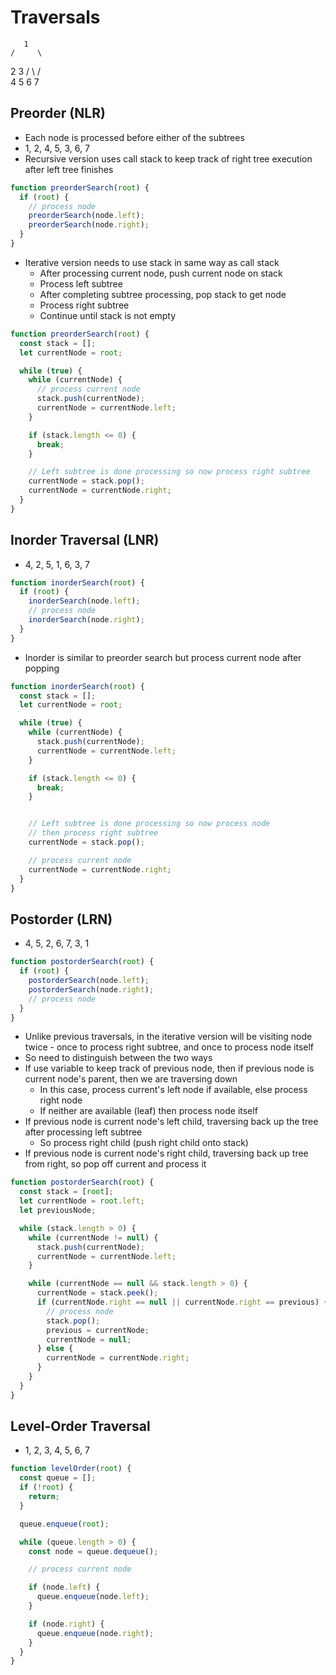 # Traversals

       1
    /     \
  2        3
 /  \    /   \
4    5   6    7

## Preorder (NLR)

* Each node is processed before either of the subtrees
* 1, 2, 4, 5, 3, 6, 7
* Recursive version uses call stack to keep track of right tree execution after left tree finishes

```javascript
function preorderSearch(root) {
  if (root) {
    // process node
    preorderSearch(node.left);
    preorderSearch(node.right);
  }
}
```

* Iterative version needs to use stack in same way as call stack
  * After processing current node, push current node on stack
  * Process left subtree
  * After completing subtree processing, pop stack to get node
  * Process right subtree
  * Continue until stack is not empty

```javascript
function preorderSearch(root) {
  const stack = [];
  let currentNode = root;

  while (true) {
    while (currentNode) {
      // process current node
      stack.push(currentNode);
      currentNode = currentNode.left;
    }

    if (stack.length <= 0) {
      break;
    }

    // Left subtree is done processing so now process right subtree
    currentNode = stack.pop();
    currentNode = currentNode.right;
  }
}
```

## Inorder Traversal (LNR)

* 4, 2, 5, 1, 6, 3, 7

```javascript
function inorderSearch(root) {
  if (root) {
    inorderSearch(node.left);
    // process node
    inorderSearch(node.right);
  }
}
```

* Inorder is similar to preorder search but process current node after popping

```javascript
function inorderSearch(root) {
  const stack = [];
  let currentNode = root;

  while (true) {
    while (currentNode) {
      stack.push(currentNode);
      currentNode = currentNode.left;
    }

    if (stack.length <= 0) {
      break;
    }


    // Left subtree is done processing so now process node
    // then process right subtree
    currentNode = stack.pop();

    // process current node
    currentNode = currentNode.right;
  }
}
```

## Postorder (LRN)

* 4, 5, 2, 6, 7, 3, 1

```javascript
function postorderSearch(root) {
  if (root) {
    postorderSearch(node.left);
    postorderSearch(node.right);
    // process node
  }
}
```

* Unlike previous traversals, in the iterative version will be visiting node twice - once to process right subtree, and once to process node itself
* So need to distinguish between the two ways
* If use variable to keep track of previous node, then if previous node is current node's parent, then we are traversing down
  * In this case, process current's left node if available, else process right node
  * If neither are available (leaf) then process node itself
* If previous node is current node's left child, traversing back up the tree after processing left subtree
  * So process right child (push right child onto stack)
* If previous node is current node's right child, traversing back up tree from right, so pop off current and process it

```javascript
function postorderSearch(root) {
  const stack = [root];
  let currentNode = root.left;
  let previousNode;

  while (stack.length > 0) {
    while (currentNode != null) {
      stack.push(currentNode);
      currentNode = currentNode.left;
    }

    while (currentNode == null && stack.length > 0) {
      currentNode = stack.peek();
      if (currentNode.right == null || currentNode.right == previous) {
        // process node
        stack.pop();
        previous = currentNode;
        currentNode = null;
      } else {
        currentNode = currentNode.right;
      }
    }
  }
}
```

## Level-Order Traversal

* 1, 2, 3, 4, 5, 6, 7

```javascript
function levelOrder(root) {
  const queue = [];
  if (!root) {
    return;
  }

  queue.enqueue(root);

  while (queue.length > 0) {
    const node = queue.dequeue();

    // process current node

    if (node.left) {
      queue.enqueue(node.left);
    }

    if (node.right) {
      queue.enqueue(node.right);
    }
  }
}
```
